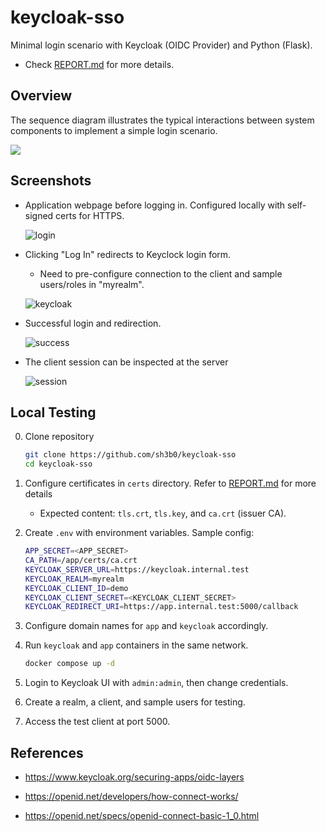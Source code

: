 # keycloak-sso

Minimal login scenario with Keycloak (OIDC Provider) and Python (Flask).

- Check [REPORT.md](./REPORT.md) for more details.

## Overview

The sequence diagram illustrates the typical interactions between system components to implement a simple login scenario.

![](https://i.postimg.cc/Zncc396q/sequence-diagram.png)

## Screenshots

- Application webpage before logging in. Configured locally with self-signed certs for HTTPS.

  ![login](https://i.postimg.cc/Z50TKFTB/image.png)

- Clicking "Log In" redirects to Keyclock login form.

  - Need to pre-configure connection to the client and sample users/roles in "myrealm".

  ![keycloak](https://i.postimg.cc/VNCmXf0z/image.png)

- Successful login and redirection.

  ![success](https://i.postimg.cc/63xw0kCn/image.png)

- The client session can be inspected at the server

  ![session](https://i.postimg.cc/NM8tPdxV/image.png)

## Local Testing

0. Clone repository

   ```bash
   git clone https://github.com/sh3b0/keycloak-sso
   cd keycloak-sso
   ```

1. Configure certificates in `certs` directory. Refer to [REPORT.md](./REPORT.md#Enabling-TLS) for more details
   - Expected content: `tls.crt`, `tls.key`, and `ca.crt` (issuer CA).

2. Create `.env` with environment variables. Sample config:

   ```bash
   APP_SECRET=<APP_SECRET>
   CA_PATH=/app/certs/ca.crt
   KEYCLOAK_SERVER_URL=https://keycloak.internal.test
   KEYCLOAK_REALM=myrealm
   KEYCLOAK_CLIENT_ID=demo
   KEYCLOAK_CLIENT_SECRET=<KEYCLOAK_CLIENT_SECRET>
   KEYCLOAK_REDIRECT_URI=https://app.internal.test:5000/callback
   ```

3. Configure domain names for `app` and `keycloak` accordingly.

4. Run `keycloak` and `app` containers in the same network.

   ```bash
   docker compose up -d
   ```

5. Login to Keycloak UI with `admin:admin`, then change credentials.

6. Create a realm, a client, and sample users for testing.

7. Access the test client at port 5000.

## References

- https://www.keycloak.org/securing-apps/oidc-layers

- https://openid.net/developers/how-connect-works/

- https://openid.net/specs/openid-connect-basic-1_0.html
